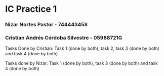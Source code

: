 # IC Practice 1
### Nizar Nortes Pastor - 74444345S
### Cristian Andrés Córdoba Silvestre - 05988721G

Tasks Done by Cristian:
    Task 1 (done by both), task 2, task 3 (done by both) and task 4 (done by both)

Tasks done by Nizar:
    Task 1 (done by both), task 3 (done by both) and task 4 (done by both)
